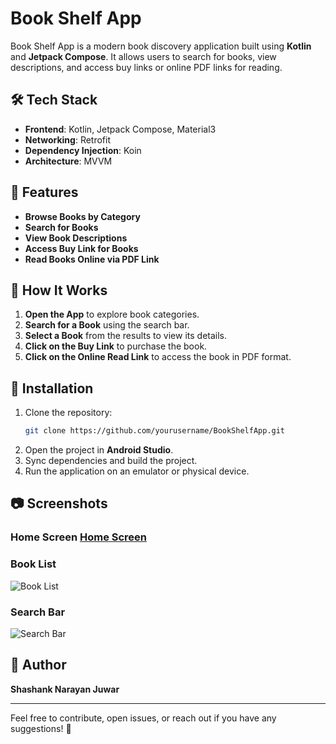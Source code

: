 # Book Shelf App

Book Shelf App is a modern book discovery application built using **Kotlin** and **Jetpack Compose**. It allows users to search for books, view descriptions, and access buy links or online PDF links for reading.

## 🛠 Tech Stack

- **Frontend**: Kotlin, Jetpack Compose, Material3
- **Networking**: Retrofit
- **Dependency Injection**: Koin
- **Architecture**: MVVM

## 🚀 Features

- **Browse Books by Category**
- **Search for Books**
- **View Book Descriptions**
- **Access Buy Link for Books**
- **Read Books Online via PDF Link**

## 📌 How It Works

1. **Open the App** to explore book categories.
2. **Search for a Book** using the search bar.
3. **Select a Book** from the results to view its details.
4. **Click on the Buy Link** to purchase the book.
5. **Click on the Online Read Link** to access the book in PDF format.

## 🔧 Installation

1. Clone the repository:
   ```bash
   git clone https://github.com/yourusername/BookShelfApp.git
   ```
2. Open the project in **Android Studio**.
3. Sync dependencies and build the project.
4. Run the application on an emulator or physical device.

## 📷 Screenshots

### Home Screen [Home Screen](https://res.cloudinary.com/shashankcloud/image/upload/c_pad,b_gen_fill,w_300,h_400/v1737734341/Screenshot_20250124_212032_Book_Shelf_rkwx0f.jpg)

### Book List  
![Book List](https://res.cloudinary.com/shashankcloud/image/upload/c_pad,b_gen_fill,w_300,h_400/v1740417914/bs3_fbuom6.jpg)

### Search Bar  
![Search Bar](https://res.cloudinary.com/shashankcloud/image/upload/c_pad,w_300,h_400/v1740417914/bs2_jawvog.jpg)

## 👤 Author

**Shashank Narayan Juwar**

---

Feel free to contribute, open issues, or reach out if you have any suggestions! 🚀

